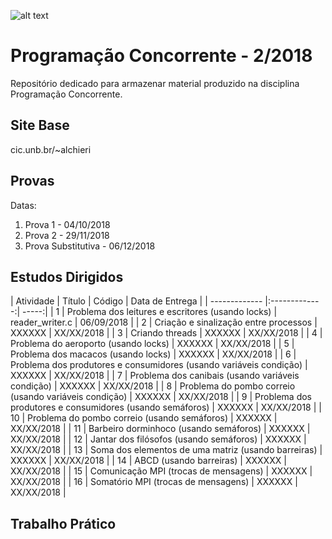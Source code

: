 ![alt text](http://www.unb.br/images/Imagens/logo_unb.png)

# Programação Concorrente - 2/2018

Repositório dedicado para armazenar material produzido na disciplina Programação Concorrente.

## Site Base

cic.unb.br/~alchieri

## Provas

Datas:

1. Prova 1 - 04/10/2018
2. Prova 2 - 29/11/2018
3. Prova Substitutiva - 06/12/2018


## Estudos Dirigidos

| Atividade | Título | Código | Data de Entrega |
| ------------- |:-------------:| -----:|
| 1 | Problema dos leitures e escritores (usando locks) | reader_writer.c | 06/09/2018 |
| 2 | Criação e sinalização entre processos | XXXXXX | XX/XX/2018 |
| 3 | Criando threads | XXXXXX | XX/XX/2018 |
| 4 | Problema do aeroporto (usando locks) | XXXXXX | XX/XX/2018 | 
| 5 | Problema dos macacos (usando locks) | XXXXXX | XX/XX/2018 |
| 6 | Problema dos produtores e consumidores (usando variáveis condição) | XXXXXX | XX/XX/2018 |
| 7 | Problema dos canibais (usando variáveis condição) | XXXXXX | XX/XX/2018 |
| 8 | Problema do pombo correio (usando variáveis condição) | XXXXXX | XX/XX/2018    |
| 9 | Problema dos produtores e consumidores (usando semáforos) | XXXXXX | XX/XX/2018 |
| 10 | Problema do pombo correio (usando semáforos) | XXXXXX | XX/XX/2018 |
| 11 | Barbeiro dorminhoco (usando semáforos) | XXXXXX | XX/XX/2018 |
| 12 | Jantar dos filósofos (usando semáforos) | XXXXXX | XX/XX/2018 |
| 13 | Soma dos elementos de uma matriz (usando barreiras) | XXXXXX | XX/XX/2018 |
| 14 | ABCD (usando barreiras) | XXXXXX | XX/XX/2018 |
| 15 | Comunicação MPI (trocas de mensagens) | XXXXXX | XX/XX/2018 |
| 16 | Somatório MPI (trocas de mensagens)  | XXXXXX | XX/XX/2018 |

## Trabalho Prático

